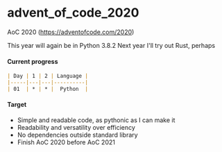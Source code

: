 # advent_of_code_2020
AoC 2020 (https://adventofcode.com/2020)

This year will again be in Python 3.8.2
Next year I'll try out Rust, perhaps

#### Current progress


```markdown
| Day | 1 | 2 | Language |
|-----|---|---|----------|
| 01  | * | * |  Python  |
```


#### Target
* Simple and readable code, as pythonic as I can make it
* Readability and versatility over efficiency
* No dependencies outside standard library
* Finish AoC 2020 before AoC 2021